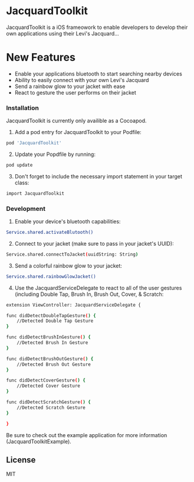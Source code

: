 # JacquardToolkit

JacquardToolkit is a iOS frameowork to enable developers to develop their own applications using their Levi's Jacquard...

# New Features

- Enable your applications bluetooth to start searching nearby devices
- Ability to easily connect with your own Levi's Jacquard
- Send a rainbow glow to your jacket with ease
- React to gesture the user performs on their jacket

### Installation

JacquardToolkit is currently only availible as a Cocoapod.

1. Add a pod entry for JacquardToolkit to your Podfile: 
```sh
pod 'JacquardToolkit'
```
2. Update your Popdfile by running:
```sh
pod update
```
3. Don't forget to include the necessary import statement in your target class:
```sh
import JacquardToolkit
```

### Development

1. Enable your device's bluetooth capabilities: 
```sh
Service.shared.activateBlutooth()
```

2. Connect to your jacket (make sure to pass in your jacket's UUID): 
```sh
Service.shared.connectToJacket(uuidString: String)
```

3. Send a colorful rainbow glow to your jacket: 
```sh
Service.shared.rainbowGlowJacket()
```

4. Use the JacquardServiceDelegate to react to all of the user gestures (including Double Tap, Brush In, Brush Out, Cover, & Scratch: 
```sh
extension ViewController: JacquardServiceDelegate {

func didDetectDoubleTapGesture() {
    //Detected Double Tap Gesture
}

func didDetectBrushInGesture() {
    //Detected Brush In Gesture
}

func didDetectBrushOutGesture() {
    //Detected Brush Out Gesture
}

func didDetectCoverGesture() {
    //Detected Cover Gesture
}

func didDetectScratchGesture() {
    //Detected Scratch Gesture
}

}
```

Be sure to check out the example application for more information (JacquardToolkitExample).

License
----
MIT
